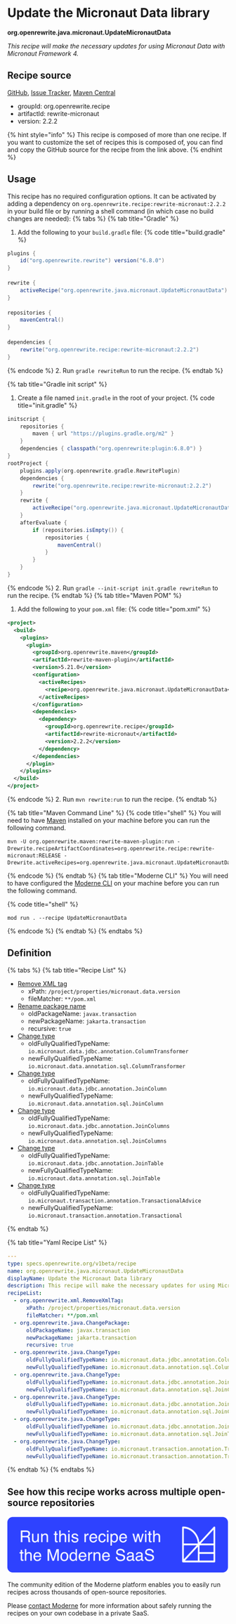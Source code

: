 # Update the Micronaut Data library

**org.openrewrite.java.micronaut.UpdateMicronautData**

_This recipe will make the necessary updates for using Micronaut Data with Micronaut Framework 4._

## Recipe source

[GitHub](https://github.com/openrewrite/rewrite-micronaut/blob/main/src/main/resources/META-INF/rewrite/micronaut3-to-4.yml), [Issue Tracker](https://github.com/openrewrite/rewrite-micronaut/issues), [Maven Central](https://central.sonatype.com/artifact/org.openrewrite.recipe/rewrite-micronaut/2.2.2/jar)

* groupId: org.openrewrite.recipe
* artifactId: rewrite-micronaut
* version: 2.2.2

{% hint style="info" %}
This recipe is composed of more than one recipe. If you want to customize the set of recipes this is composed of, you can find and copy the GitHub source for the recipe from the link above.
{% endhint %}

## Usage

This recipe has no required configuration options. It can be activated by adding a dependency on `org.openrewrite.recipe:rewrite-micronaut:2.2.2` in your build file or by running a shell command (in which case no build changes are needed): 
{% tabs %}
{% tab title="Gradle" %}
1. Add the following to your `build.gradle` file:
{% code title="build.gradle" %}
```groovy
plugins {
    id("org.openrewrite.rewrite") version("6.8.0")
}

rewrite {
    activeRecipe("org.openrewrite.java.micronaut.UpdateMicronautData")
}

repositories {
    mavenCentral()
}

dependencies {
    rewrite("org.openrewrite.recipe:rewrite-micronaut:2.2.2")
}
```
{% endcode %}
2. Run `gradle rewriteRun` to run the recipe.
{% endtab %}

{% tab title="Gradle init script" %}
1. Create a file named `init.gradle` in the root of your project.
{% code title="init.gradle" %}
```groovy
initscript {
    repositories {
        maven { url "https://plugins.gradle.org/m2" }
    }
    dependencies { classpath("org.openrewrite:plugin:6.8.0") }
}
rootProject {
    plugins.apply(org.openrewrite.gradle.RewritePlugin)
    dependencies {
        rewrite("org.openrewrite.recipe:rewrite-micronaut:2.2.2")
    }
    rewrite {
        activeRecipe("org.openrewrite.java.micronaut.UpdateMicronautData")
    }
    afterEvaluate {
        if (repositories.isEmpty()) {
            repositories {
                mavenCentral()
            }
        }
    }
}
```
{% endcode %}
2. Run `gradle --init-script init.gradle rewriteRun` to run the recipe.
{% endtab %}
{% tab title="Maven POM" %}
1. Add the following to your `pom.xml` file:
{% code title="pom.xml" %}
```xml
<project>
  <build>
    <plugins>
      <plugin>
        <groupId>org.openrewrite.maven</groupId>
        <artifactId>rewrite-maven-plugin</artifactId>
        <version>5.21.0</version>
        <configuration>
          <activeRecipes>
            <recipe>org.openrewrite.java.micronaut.UpdateMicronautData</recipe>
          </activeRecipes>
        </configuration>
        <dependencies>
          <dependency>
            <groupId>org.openrewrite.recipe</groupId>
            <artifactId>rewrite-micronaut</artifactId>
            <version>2.2.2</version>
          </dependency>
        </dependencies>
      </plugin>
    </plugins>
  </build>
</project>
```
{% endcode %}
2. Run `mvn rewrite:run` to run the recipe.
{% endtab %}

{% tab title="Maven Command Line" %}
{% code title="shell" %}
You will need to have [Maven](https://maven.apache.org/download.cgi) installed on your machine before you can run the following command.

```shell
mvn -U org.openrewrite.maven:rewrite-maven-plugin:run -Drewrite.recipeArtifactCoordinates=org.openrewrite.recipe:rewrite-micronaut:RELEASE -Drewrite.activeRecipes=org.openrewrite.java.micronaut.UpdateMicronautData
```
{% endcode %}
{% endtab %}
{% tab title="Moderne CLI" %}
You will need to have configured the [Moderne CLI](https://docs.moderne.io/moderne-cli/cli-intro) on your machine before you can run the following command.

{% code title="shell" %}
```shell
mod run . --recipe UpdateMicronautData
```
{% endcode %}
{% endtab %}
{% endtabs %}

## Definition

{% tabs %}
{% tab title="Recipe List" %}
* [Remove XML tag](../../xml/removexmltag.md)
  * xPath: `/project/properties/micronaut.data.version`
  * fileMatcher: `**/pom.xml`
* [Rename package name](../../java/changepackage.md)
  * oldPackageName: `javax.transaction`
  * newPackageName: `jakarta.transaction`
  * recursive: `true`
* [Change type](../../java/changetype.md)
  * oldFullyQualifiedTypeName: `io.micronaut.data.jdbc.annotation.ColumnTransformer`
  * newFullyQualifiedTypeName: `io.micronaut.data.annotation.sql.ColumnTransformer`
* [Change type](../../java/changetype.md)
  * oldFullyQualifiedTypeName: `io.micronaut.data.jdbc.annotation.JoinColumn`
  * newFullyQualifiedTypeName: `io.micronaut.data.annotation.sql.JoinColumn`
* [Change type](../../java/changetype.md)
  * oldFullyQualifiedTypeName: `io.micronaut.data.jdbc.annotation.JoinColumns`
  * newFullyQualifiedTypeName: `io.micronaut.data.annotation.sql.JoinColumns`
* [Change type](../../java/changetype.md)
  * oldFullyQualifiedTypeName: `io.micronaut.data.jdbc.annotation.JoinTable`
  * newFullyQualifiedTypeName: `io.micronaut.data.annotation.sql.JoinTable`
* [Change type](../../java/changetype.md)
  * oldFullyQualifiedTypeName: `io.micronaut.transaction.annotation.TransactionalAdvice`
  * newFullyQualifiedTypeName: `io.micronaut.transaction.annotation.Transactional`

{% endtab %}

{% tab title="Yaml Recipe List" %}
```yaml
---
type: specs.openrewrite.org/v1beta/recipe
name: org.openrewrite.java.micronaut.UpdateMicronautData
displayName: Update the Micronaut Data library
description: This recipe will make the necessary updates for using Micronaut Data with Micronaut Framework 4.
recipeList:
  - org.openrewrite.xml.RemoveXmlTag:
      xPath: /project/properties/micronaut.data.version
      fileMatcher: **/pom.xml
  - org.openrewrite.java.ChangePackage:
      oldPackageName: javax.transaction
      newPackageName: jakarta.transaction
      recursive: true
  - org.openrewrite.java.ChangeType:
      oldFullyQualifiedTypeName: io.micronaut.data.jdbc.annotation.ColumnTransformer
      newFullyQualifiedTypeName: io.micronaut.data.annotation.sql.ColumnTransformer
  - org.openrewrite.java.ChangeType:
      oldFullyQualifiedTypeName: io.micronaut.data.jdbc.annotation.JoinColumn
      newFullyQualifiedTypeName: io.micronaut.data.annotation.sql.JoinColumn
  - org.openrewrite.java.ChangeType:
      oldFullyQualifiedTypeName: io.micronaut.data.jdbc.annotation.JoinColumns
      newFullyQualifiedTypeName: io.micronaut.data.annotation.sql.JoinColumns
  - org.openrewrite.java.ChangeType:
      oldFullyQualifiedTypeName: io.micronaut.data.jdbc.annotation.JoinTable
      newFullyQualifiedTypeName: io.micronaut.data.annotation.sql.JoinTable
  - org.openrewrite.java.ChangeType:
      oldFullyQualifiedTypeName: io.micronaut.transaction.annotation.TransactionalAdvice
      newFullyQualifiedTypeName: io.micronaut.transaction.annotation.Transactional

```
{% endtab %}
{% endtabs %}

## See how this recipe works across multiple open-source repositories

[![Moderne Link Image](/.gitbook/assets/ModerneRecipeButton.png)](https://app.moderne.io/recipes/org.openrewrite.java.micronaut.UpdateMicronautData)

The community edition of the Moderne platform enables you to easily run recipes across thousands of open-source repositories.

Please [contact Moderne](https://moderne.io/product) for more information about safely running the recipes on your own codebase in a private SaaS.
